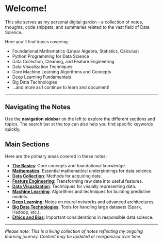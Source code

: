 # Welcome!

This site serves as my personal digital garden – a collection of notes, thoughts, code snippets, and summaries related to the vast field of Data Science.

Here you'll find topics covering:

*   Foundational Mathematics (Linear Algebra, Statistics, Calculus)
*   Python Programming for Data Science
*   Data Collection, Cleaning, and Feature Engineering
*   Data Visualization Techniques
*   Core Machine Learning Algorithms and Concepts
*   Deep Learning Fundamentals
*   Big Data Technologies
*   ...and more as I continue to learn and document!

---

## Navigating the Notes

Use the **navigation sidebar** on the left to explore the different sections and topics. The search bar at the top can also help you find specific keywords quickly.

## Main Sections

Here are the primary areas covered in these notes:

*   **[The Basics](./01%20The%20Basics/)**: Core concepts and foundational knowledge.
*   **[Mathematics](./02%20Math/)**: Essential mathematical underpinnings for data science.
*   **[Data Collection](./03%20Data%20Collection/)**: Methods for acquiring data.
*   **[Feature Engineering](./04%20Feature%20Engineering/)**: Transforming raw data into useful features.
*   **[Data Visualization](./05%20Data%20Visualization/)**: Techniques for visually representing data.
*   **[Machine Learning](./06%20Machine%20Learning/)**: Algorithms and techniques for building predictive models.
*   **[Deep Learning](./07%20Deep%20Learning/)**: Notes on neural networks and advanced architectures.
*   **[Big Data Technologies](./08%20Big%20Data%20Technologies/)**: Tools for handling large datasets (Spark, Hadoop, etc.).
*   **[Ethics and Bias](./09%20Ethics%20and%20Bias/)**: Important considerations in responsible data science.
---

*Please note: This is a living collection of notes reflecting my ongoing learning journey. Content may be updated or reorganized over time.*